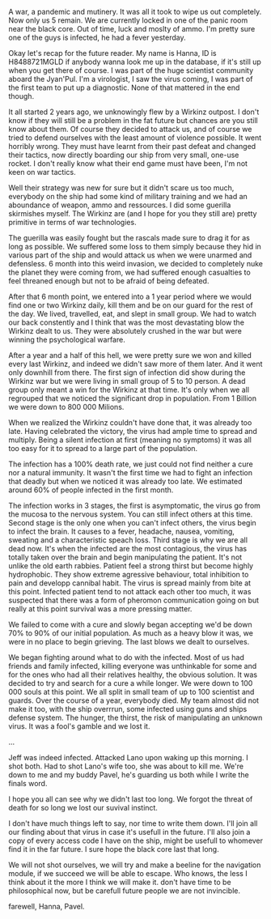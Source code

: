 A war, a pandemic and mutinery. It was all it took to wipe us out completely. Now only us 5 remain. We are currently locked in one of the panic room near the black core. Out of time, luck and moslty of ammo. I'm pretty sure one of the guys is infected, he had a fever yesterday.

Okay let's recap for the future reader.
My name is Hanna, ID is H8488721MGLD if anybody wanna look me up in the database, if it's still up when you get there of course. I was part of the huge scientist community aboard the Jyan'Pul. I'm a virologist, I saw the virus coming, I was part of the first team to put up a diagnostic. None of that mattered in the end though.

It all started 2 years ago, we unknowingly flew by a Wirkinz outpost. I don't know if they will still be a problem in the fat future but chances are you still know about them.
Of course they decided to attack us, and of course we tried to defend ourselves with the least amount of violence possible. It went horribly wrong. They must have learnt from their past defeat and changed their tactics, now directly boarding our ship from very small, one-use rocket. I don't really know what their end game must have been, I'm not keen on war tactics.

Well their strategy was new for sure but it didn't scare us too much, everybody on the ship had some kind of military training and we had an aboundance of weapon, ammo and ressources. I did some guerilla skirmishes myself. The Wirkinz are (and I hope for you they still are) pretty primitive in terms of war technologies.

The guerilla was easily fought but the rascals made sure to drag it for as long as possible. We suffered some loss to them simply because they hid in various part of the ship and would attack us when we were unarmed and defensless. 6 month into this weird invasion, we decided to completely nuke the planet they were coming from, we had suffered enough casualties to feel threaned enough but not to be afraid of being defeated. 

After that 6 month point, we entered into a 1 year period where we would find one or two Wirkinz daily, kill them and be on our guard for the rest of the day. We lived, travelled, eat, and slept in small group. We had to watch our back constently and I think that was the most devastating blow the Wirkinz dealt to us. They were absolutely crushed in the war but were winning the psychological warfare.

After a year and a half of this hell, we were pretty sure we won and killed every last Wirkinz, and indeed we didn't saw more of them later. And it went only downhill from there. The first sign of infection did show during the Wirkinz war but we were living in small group of 5 to 10 person. A dead group only meant a win for the Wirkinz at that time. It's only when we all regrouped that we noticed the significant drop in population. From 1 Billion we were down to 800 000 Milions.

When we realized the Wirkinz couldn't have done that, it was already too late. Having celebrated the victory, the virus had ample time to spread and multiply. Being a silent infection at first (meaning no symptoms) it was all too easy for it to spread to a large part of the population.

The infection has a 100% death rate, we just could not find neither a cure nor a natural immunity. It wasn't the first time we had to fight an infection that deadly but when we noticed it was already too late. We estimated around 60% of people infected in the first month.

The infection works in 3 stages, the first is asymptomatic, the virus go from the mucosa to the nervous system. You can still infect others at this time.
Second stage is the only one when you can't infect others, the virus begin to infect the brain. It causes to a fever, headache, nausea, vomiting, sweating and a characteristic speach loss.
Third stage is why we are all dead now. It's when the infected are the most contagious, the virus has totally taken over the brain and begin manipulating the patient. It's not unlike the old earth rabbies. Patient feel a strong thirst but become highly hydrophobic. They show extreme agressive behaviour, total inhibition to pain and developp cannibal habit. The virus is spread mainly from bite at this point. Infected patient tend to not attack each other too much, it was suspected that there was a form of pheromon communication going on but really at this point survival was a more pressing matter.

We failed to come with a cure and slowly began accepting we'd be down 70% to 90% of our initial population. As much as a heavy blow it was, we were in no place to begin grieving. The last blows we dealt to ourselves. 

We began fighting around what to do with the infected. Most of us had friends and family infected, killing everyone was unthinkable for some and for the ones who had all their relatives healthy, the obvious solution.
It was decided to try and search for a cure a while longer. We were down to 100 000 souls at this point. We all split in small team of up to 100 scientist and guards. Over the course of a year, everybody died. My team almost did not make it too, with the ship overrrun, some infected using guns and ships defense system. The hunger, the thirst, the risk of manipulating an unknown virus. It was a fool's gamble and we lost it.

...

Jeff was indeed infected. Attacked Lano upon waking up this morning. I shot both. Had to shot Lano's wife too, she was about to kill me. We're down to me and my buddy Pavel, he's guarding us both while I write the finals word.

I hope you all can see why we didn't last too long. We forgot the threat of death for so long we lost our suvival instinct.

I don't have much things left to say, nor time to write them down. I'll join all our finding about that virus in case it's usefull in the future. I'll also join a copy of every access code I have on the ship, might be usefull to whomever find it in the far future. I sure hope the black core last that long.

We will not shot ourselves, we will try and make a beeline for the navigation module, if we succeed we will be able to escape. Who knows, the less I think about it the more I think we will make it. don't have time to be philosophical now, but be carefull future people we are not invincible.

farewell, 
Hanna, Pavel.